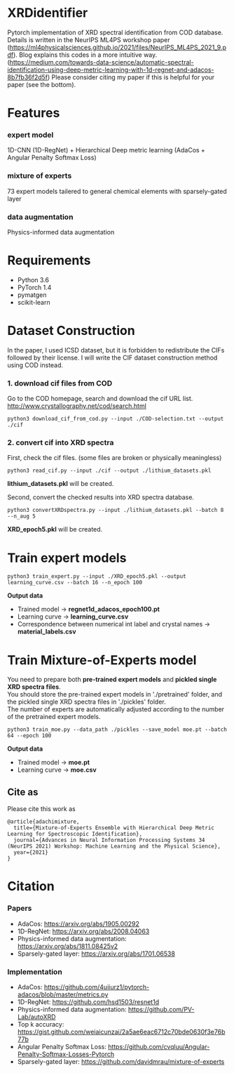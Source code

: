 # XRDidentifier
Pytorch implementation of XRD spectral identification from COD database. <br>
Details is written in the NeurIPS ML4PS workshop paper (https://ml4physicalsciences.github.io/2021/files/NeurIPS_ML4PS_2021_9.pdf).
Blog explains this codes in a more intuitive way. (https://medium.com/towards-data-science/automatic-spectral-identification-using-deep-metric-learning-with-1d-regnet-and-adacos-8b7fb36f2d5f)
Please consider citing my paper if this is helpful for your paper (see the bottom).

# Features
### expert model
1D-CNN (1D-RegNet) + Hierarchical Deep metric learning (AdaCos + Angular Penalty Softmax Loss)
### mixture of experts
73 expert models tailered to general chemical elements with sparsely-gated layer
### data augmentation
Physics-informed data augmentation

# Requirements
- Python 3.6
- PyTorch 1.4
- pymatgen
- scikit-learn

# Dataset Construction
In the paper, I used ICSD dataset, but it is forbidden to redistribute the CIFs followed by their license.
I will write the CIF dataset construction method using COD instead.
### 1. download cif files from COD
Go to the COD homepage, search and download the cif URL list. <br>
http://www.crystallography.net/cod/search.html
```
python3 download_cif_from_cod.py --input ./COD-selection.txt --output ./cif
```

### 2. convert cif into XRD spectra
First, check the cif files. (some files are broken or physically meaningless)
```
python3 read_cif.py --input ./cif --output ./lithium_datasets.pkl
```
**lithium_datasets.pkl** will be created.

Second, convert the checked results into XRD spectra database.
```
python3 convertXRDspectra.py --input ./lithium_datasets.pkl --batch 8 --n_aug 5
```
**XRD_epoch5.pkl** will be created.

# Train expert models
```
python3 train_expert.py --input ./XRD_epoch5.pkl --output learning_curve.csv --batch 16 --n_epoch 100
```
**Output data**
- Trained model -> **regnet1d_adacos_epoch100.pt**
- Learning curve -> **learning_curve.csv**
- Correspondence between numerical int label and crystal names -> **material_labels.csv**

# Train Mixture-of-Experts model
You need to prepare both **pre-trained expert models** and **pickled single XRD spectra files**.  <br>
You should store the pre-trained expert models in './pretrained' folder, and the pickled single XRD spectra files in './pickles' folder. <br>
The number of experts are automatically adjusted according to the number of the pretrained expert models.

```
python3 train_moe.py --data_path ./pickles --save_model moe.pt --batch 64 --epoch 100
```

**Output data**
- Trained model -> **moe.pt**
- Learning curve -> **moe.csv**

## Cite as

Please cite this work as
```
@article{adachimixture,
  title={Mixture-of-Experts Ensemble with Hierarchical Deep Metric Learning for Spectroscopic Identification},
  journal={Advances in Neural Information Processing Systems 34 (NeurIPS 2021) Workshop: Machine Learning and the Physical Science},
  year={2021}
}
```

# Citation
### Papers
- AdaCos: https://arxiv.org/abs/1905.00292
- 1D-RegNet: https://arxiv.org/abs/2008.04063
- Physics-informed data augmentation: https://arxiv.org/abs/1811.08425v2
- Sparsely-gated layer: https://arxiv.org/abs/1701.06538

### Implementation
- AdaCos: https://github.com/4uiiurz1/pytorch-adacos/blob/master/metrics.py
- 1D-RegNet: https://github.com/hsd1503/resnet1d
- Physics-informed data augmentation: https://github.com/PV-Lab/autoXRD
- Top k accuracy: https://gist.github.com/weiaicunzai/2a5ae6eac6712c70bde0630f3e76b77b
- Angular Penalty Softmax Loss: https://github.com/cvqluu/Angular-Penalty-Softmax-Losses-Pytorch
- Sparsely-gated layer: https://github.com/davidmrau/mixture-of-experts
